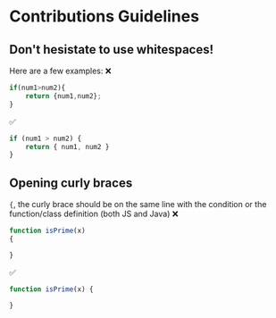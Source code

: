 # Contributions Guidelines
## Don't hesistate to use whitespaces!
Here are a few examples:
❌
```javascript
if(num1>num2){
    return {num1,num2};
}
```

:white_check_mark:
```javascript
if (num1 > num2) {
    return { num1, num2 }
}
```

## Opening curly braces
`{`, the curly brace should be on the same line with the condition or the function/class definition (both JS and Java)
❌
```javascript
function isPrime(x)
{

}
```

:white_check_mark:
```javascript
function isPrime(x) {

}
```
